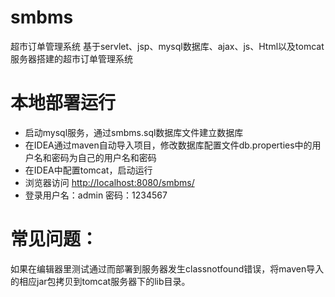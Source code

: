 # smbms
超市订单管理系统
基于servlet、jsp、mysql数据库、ajax、js、Html以及tomcat服务器搭建的超市订单管理系统

# 本地部署运行
* 启动mysql服务，通过smbms.sql数据库文件建立数据库
* 在IDEA通过maven自动导入项目，修改数据库配置文件db.properties中的用户名和密码为自己的用户名和密码
* 在IDEA中配置tomcat，启动运行
* 浏览器访问 [http://localhost:8080/smbms/](http://localhost:8080/smbms/)
* 登录用户名：admin 密码：1234567
# 常见问题：
如果在编辑器里测试通过而部署到服务器发生classnotfound错误，将maven导入的相应jar包拷贝到tomcat服务器下的lib目录。